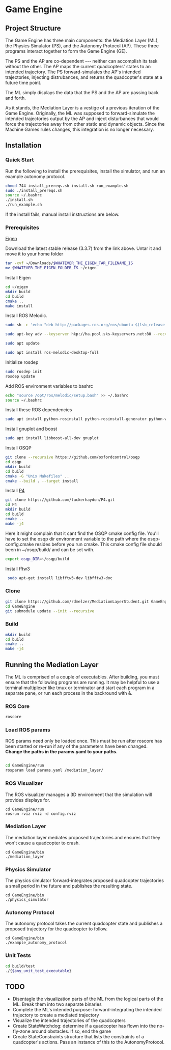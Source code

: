# Game Engine
## Project Structure
The Game Engine has three main components: the Mediation Layer (ML), the Physics
Simulator (PS), and the Autonomy Protocol (AP). These three programs interact
together to form the Game Engine (GE).

The PS and the AP are co-dependent --- neither can accomplish its task without
the other. The AP maps the current quadcopters' states to an intended
trajectory. The PS forward-simulates the AP's intended trajectories, injecting
distrubances, and returns the quadcopter's state at a future time point.

The ML simply displays the data that the PS and the AP are passing back and
forth.

As it stands, the Mediation Layer is a vestige of a previous iteration of the
Game Engine. Originally, the ML was supposed to forward-simulate the intended
trajectories output by the AP and inject disturbances that would force the
trajectories away from other static and dynamic objects. Since the Machine Games
rules changes, this integration is no longer necessary.

## Installation

### Quick Start

Run the following to install the prerequisites, install the simulator, and run an example autonomy protocol. 

```bash
chmod 744 install_prereqs.sh install.sh run_example.sh
sudo ./install_prereqs.sh
source ~/.bashrc
./install.sh
./run_example.sh
```

If the install fails, manual install instructions are below.

### Prerequisites 
[Eigen](bitbucket.org/eigen/eigen/get/3.3.7.tar.gz)

Download the latest stable release (3.3.7) from the link above. Untar it and move it to your home folder 

```bash
tar -xvf ~/Downloads/$WHATEVER_THE_EIGEN_TAR_FILENAME_IS
mv $WHATEVER_THE_EIGEN_FOLDER_IS ~/eigen
```

Install Eigen

```bash
cd ~/eigen
mkdir build
cd build
cmake ..
make install
```

Install ROS Melodic.

```bash
sudo sh -c 'echo "deb http://packages.ros.org/ros/ubuntu $(lsb_release -sc) main" > /etc/apt/sources.list.d/ros-latest.list'

sudo apt-key adv --keyserver hkp://ha.pool.sks-keyservers.net:80 --recv-key 421C365BD9FF1F717815A3895523BAEEB01FA116

sudo apt update

sudo apt install ros-melodic-desktop-full
```

Initialize rosdep

```bash
sudo rosdep init
rosdep update
```

Add ROS environment variables to bashrc

```bash
echo "source /opt/ros/melodic/setup.bash" >> ~/.bashrc
source ~/.bashrc
```

Install these ROS dependencies

```bash
sudo apt install python-rosinstall python-rosinstall-generator python-wstool build-essential
```

Install gnuplot and boost

```bash
sudo apt install libboost-all-dev gnuplot
```

Install OSQP

```bash
git clone --recursive https://github.com/oxfordcontrol/osqp
cd osqp
mkdir build
cd build
cmake -G "Unix Makefiles" ..
cmake --build . --target install
```

Install [P4](https://github.com/tuckerhaydon/P4.git)

```bash
git clone https://github.com/tuckerhaydon/P4.git
cd P4
mkdir build
cd build
cmake ..
make -j4
```

Here it might complain that it cant find the OSQP cmake config file. You'll have to set the osqp dir environment variable to the path where the osqp-config.cmake resides before you run cmake. This cmake config file should been in ~/osqp/build/ and can be set with. 

```bash
export osqp_DIR=~/osqp/build
```

Install fftw3

```bash
 sudo apt-get install libfftw3-dev libfftw3-doc
```

### Clone
```bash
git clone https://github.com/rdmelzer/MediationLayerStudent.git GameEngine
cd GameEngine
git submodule update --init --recursive
```

### Build
```bash
mkdir build 
cd build
cmake ..
make -j4
```

## Running the Mediation Layer
The ML is comprised of a couple of executables. After building, you must ensure
that the following programs are running. It may be helpful to use a terminal
multiplexer like tmux or terminator and start each program in a separate pane, or run each process in the backround with &. 

### ROS Core
```bash
roscore
```

### Load ROS params
ROS params need only be loaded once. This must be run after roscore has been
started or re-run if any of the parameters have been changed. **Change the paths in the params.yaml to your paths.**
```bash

cd GameEngine/run
rosparam load params.yaml /mediation_layer/
```

### ROS Visualizer
The ROS visualizer manages a 3D environment that the simulation will provides
displays for.
```
cd GameEngine/run
rosrun rviz rviz -d config.rviz
```

### Mediation Layer
The mediation layer mediates proposed trajectories and ensures that they won't
cause a quadcopter to crash.
```
cd GameEngine/bin
./mediation_layer
```

### Physics Simulator
The physics simulator forward-integrates proposed quadcopter trajectories a
small period in the future and publishes the resulting state.
```
cd GameEngine/bin
./physics_simulator
```

### Autonomy Protocol
The autonomy protocol takes the current quadcopter state and publishes a
proposed trajectory for the quadcopter to follow.
```
cd GameEngine/bin
./example_autonomy_protocol
```

### Unit Tests
```bash
cd build/test
./{$any_unit_test_executable}
```

## TODO
- Disentagle the visualization parts of the ML from the logical parts of the ML.
  Break them into two separate binaries 
- Complete the ML's intended purpose: forward-integrating the intended
  trajectory to create a mediated trajectory
- Visualize the intended trajectories of the quadcopters
- Create StateWatchdog: determine if a quadcopter has flown into the no-fly-zone
  around obstacles. If so, end the game
- Create StateConstraints structure that lists the constraints of a quadcopter's
  actions. Pass an instance of this to the AutonomyProtocol.
